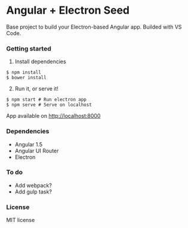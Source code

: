 # Angular + Electron Seed

Base project to build your Electron-based Angular app. Builded with VS Code.

### Getting started

1. Install dependencies
```
$ npm install
$ bower install
```
2. Run it, or serve it!
```
$ npm start # Run electron app
$ npm serve # Serve on localhost
```
App available on [http://localhost:8000](http://localhost:8000)

### Dependencies

* Angular 1.5
* Angular UI Router
* Electron

### To do

* Add webpack?
* Add gulp task?

### License

MIT license
